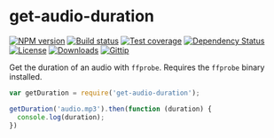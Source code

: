 
# get-audio-duration

[![NPM version][npm-image]][npm-url]
[![Build status][travis-image]][travis-url]
[![Test coverage][coveralls-image]][coveralls-url]
[![Dependency Status][david-image]][david-url]
[![License][license-image]][license-url]
[![Downloads][downloads-image]][downloads-url]
[![Gittip][gittip-image]][gittip-url]

Get the duration of an audio with `ffprobe`.
Requires the `ffprobe` binary installed.

```js
var getDuration = require('get-audio-duration');

getDuration('audio.mp3').then(function (duration) {
  console.log(duration);
})
```

[gitter-image]: https://badges.gitter.im/caffco/get-audio-duration.png
[gitter-url]: https://gitter.im/caffco/get-audio-duration
[npm-image]: https://img.shields.io/npm/v/get-audio-duration.svg?style=flat-square
[npm-url]: https://npmjs.org/package/get-audio-duration
[github-tag]: http://img.shields.io/github/tag/caffco/get-audio-duration.svg?style=flat-square
[github-url]: https://github.com/caffco/get-audio-duration/tags
[travis-image]: https://img.shields.io/travis/caffco/get-audio-duration.svg?style=flat-square
[travis-url]: https://travis-ci.org/caffco/get-audio-duration
[coveralls-image]: https://img.shields.io/coveralls/caffco/get-audio-duration.svg?style=flat-square
[coveralls-url]: https://coveralls.io/r/caffco/get-audio-duration
[david-image]: http://img.shields.io/david/caffco/get-audio-duration.svg?style=flat-square
[david-url]: https://david-dm.org/caffco/get-audio-duration
[license-image]: http://img.shields.io/npm/l/get-audio-duration.svg?style=flat-square
[license-url]: LICENSE
[downloads-image]: http://img.shields.io/npm/dm/get-audio-duration.svg?style=flat-square
[downloads-url]: https://npmjs.org/package/get-audio-duration
[gittip-image]: https://img.shields.io/gratipay/jonathanong.svg?style=flat-square
[gittip-url]: https://gratipay.com/jonathanong/
